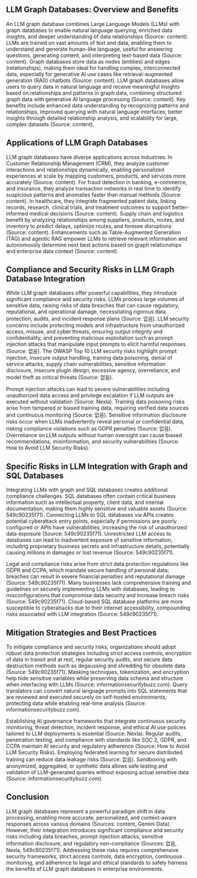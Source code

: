 ## LLM Graph Databases: Overview and Benefits
An LLM graph database combines Large Language Models (LLMs) with graph databases to enable natural language querying, enriched data insights, and deeper understanding of data relationships (Source: content). LLMs are trained on vast amounts of text and data, enabling them to understand and generate human-like language, useful for answering questions, generating content, and interpreting text-based data (Source: content). Graph databases store data as nodes (entities) and edges (relationships), making them ideal for handling complex, interconnected data, especially for generative AI use cases like retrieval-augmented generation (RAG) chatbots (Source: content). LLM graph databases allow users to query data in natural language and receive meaningful insights based on relationships and patterns in graph data, combining structured graph data with generative AI language processing (Source: content). Key benefits include enhanced data understanding by recognizing patterns and relationships, improved querying with natural language interfaces, better insights through detailed relationship analysis, and scalability for large, complex datasets (Source: content).

## Applications of LLM Graph Databases
LLM graph databases have diverse applications across industries. In Customer Relationship Management (CRM), they analyze customer interactions and relationships dynamically, enabling personalized experiences at scale by mapping customers, products, and services more accurately (Source: content). For fraud detection in banking, e-commerce, and insurance, they analyze transaction networks in real time to identify suspicious patterns and anomalies faster than manual methods (Source: content). In healthcare, they integrate fragmented patient data, linking records, research, clinical trials, and treatment outcomes to support better-informed medical decisions (Source: content). Supply chain and logistics benefit by analyzing relationships among suppliers, products, routes, and inventory to predict delays, optimize routes, and foresee disruptions (Source: content). Enhancements such as Table-Augmented Generation (TAG) and agentic RAG empower LLMs to retrieve relevant information and autonomously determine next best actions based on graph relationships and enterprise data context (Source: content).

## Compliance and Security Risks in LLM Graph Database Integration
While LLM graph databases offer powerful capabilities, they introduce significant compliance and security risks. LLMs process large volumes of sensitive data, raising risks of data breaches that can cause regulatory, reputational, and operational damage, necessitating rigorous data protection, audits, and incident response plans (Source: 없음). LLM security concerns include protecting models and infrastructure from unauthorized access, misuse, and cyber threats, ensuring output integrity and confidentiality, and preventing malicious exploitation such as prompt injection attacks that manipulate input prompts to elicit harmful responses (Source: 없음). The OWASP Top 10 LLM security risks highlight prompt injection, insecure output handling, training data poisoning, denial of service attacks, supply chain vulnerabilities, sensitive information disclosure, insecure plugin design, excessive agency, overreliance, and model theft as critical threats (Source: 없음).

Prompt injection attacks can lead to severe vulnerabilities including unauthorized data access and privilege escalation if LLM outputs are executed without validation (Source: Nexla). Training data poisoning risks arise from tampered or biased training data, requiring verified data sources and continuous monitoring (Source: 없음). Sensitive information disclosure risks occur when LLMs inadvertently reveal personal or confidential data, risking compliance violations such as GDPR penalties (Source: 없음). Overreliance on LLM outputs without human oversight can cause biased recommendations, misinformation, and security vulnerabilities (Source: How to Avoid LLM Security Risks).

## Specific Risks in LLM Integration with Graph and SQL Databases
Integrating LLMs with graph and SQL databases creates additional compliance challenges. SQL databases often contain critical business information such as intellectual property, client data, and internal documentation, making them highly sensitive and valuable assets (Source: 549c90235f71). Connecting LLMs to SQL databases via APIs creates potential cyberattack entry points, especially if permissions are poorly configured or APIs have vulnerabilities, increasing the risk of unauthorized data exposure (Source: 549c90235f71). Unrestricted LLM access to databases can lead to inadvertent exposure of sensitive information, including proprietary business secrets and infrastructure details, potentially causing millions in damages or lost revenue (Source: 549c90235f71).

Legal and compliance risks arise from strict data protection regulations like GDPR and CCPA, which mandate secure handling of personal data; breaches can result in severe financial penalties and reputational damage (Source: 549c90235f71). Many businesses lack comprehensive training and guidelines on securely implementing LLMs with databases, leading to misconfigurations that compromise data security and increase breach risks (Source: 549c90235f71). Cloud-based SQL database platforms are more susceptible to cyberattacks due to their internet accessibility, compounding risks associated with LLM integration (Source: 549c90235f71).

## Mitigation Strategies and Best Practices
To mitigate compliance and security risks, organizations should adopt robust data protection strategies including strict access controls, encryption of data in transit and at rest, regular security audits, and secure data destruction methods such as degaussing and shredding for obsolete data (Source: 549c90235f71). Masking techniques, tokenization, and encryption help hide sensitive variables while preserving data schema and structure when interfacing with LLMs (Source: informationsecuritybuzz.com). Query translators can convert natural language prompts into SQL statements that are reviewed and executed securely on self-hosted environments, protecting data while enabling real-time analysis (Source: informationsecuritybuzz.com).

Establishing AI governance frameworks that integrate continuous security monitoring, threat detection, incident response, and ethical AI use policies tailored to LLM deployments is essential (Source: Nexla). Regular audits, penetration testing, and compliance with standards like SOC 2, GDPR, and CCPA maintain AI security and regulatory adherence (Source: How to Avoid LLM Security Risks). Employing federated learning for secure distributed training can reduce data leakage risks (Source: 없음). Sandboxing with anonymized, aggregated, or synthetic data allows safe testing and validation of LLM-generated queries without exposing actual sensitive data (Source: informationsecuritybuzz.com).

## Conclusion
LLM graph databases represent a powerful paradigm shift in data processing, enabling more accurate, personalized, and context-aware responses across various domains (Sources: content, Gemini Data). However, their integration introduces significant compliance and security risks including data breaches, prompt injection attacks, sensitive information disclosure, and regulatory non-compliance (Sources: 없음, Nexla, 549c90235f71). Addressing these risks requires comprehensive security frameworks, strict access controls, data encryption, continuous monitoring, and adherence to legal and ethical standards to safely harness the benefits of LLM graph databases in enterprise environments.